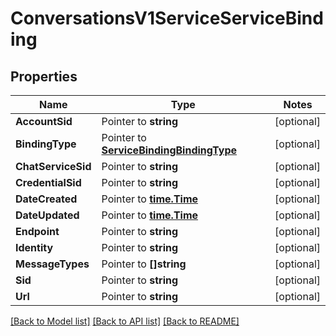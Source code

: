 # ConversationsV1ServiceServiceBinding

## Properties
Name | Type | Notes
------------ | ------------- | -------------
**AccountSid** | Pointer to **string** | [optional] 
**BindingType** | Pointer to [**ServiceBindingBindingType**](service_binding_binding_type.md) | [optional] 
**ChatServiceSid** | Pointer to **string** | [optional] 
**CredentialSid** | Pointer to **string** | [optional] 
**DateCreated** | Pointer to [**time.Time**](time.Time.md) | [optional] 
**DateUpdated** | Pointer to [**time.Time**](time.Time.md) | [optional] 
**Endpoint** | Pointer to **string** | [optional] 
**Identity** | Pointer to **string** | [optional] 
**MessageTypes** | Pointer to **[]string** | [optional] 
**Sid** | Pointer to **string** | [optional] 
**Url** | Pointer to **string** | [optional] 

[[Back to Model list]](../README.md#documentation-for-models) [[Back to API list]](../README.md#documentation-for-api-endpoints) [[Back to README]](../README.md)


